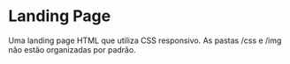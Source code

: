 # Landing Page
Uma landing page HTML que utiliza CSS responsivo.
As pastas /css e /img não estão organizadas por padrão.
